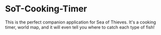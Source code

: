 # SoT-Cooking-Timer
This is the perfect companion application for Sea of Thieves. It's a cooking timer, world map, and it will even tell you where to catch each type of fish!
